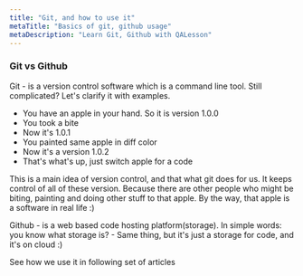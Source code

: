 ```yaml
---
title: "Git, and how to use it"
metaTitle: "Basics of git, github usage"
metaDescription: "Learn Git, Github with QALesson"
---
```


### Git vs Github

Git - is a version control software which is a command line tool. Still complicated? Let's clarify it with examples.
- You have an apple in your hand. So it is version 1.0.0
- You took a bite
- Now it's 1.0.1
- You painted same apple in diff color
- Now it's a version 1.0.2
- That's what's up, just switch apple for a code

This is a main idea of version control, and that what git does for us. It keeps control of all of these version. Because there are other people who might be biting, painting and doing other stuff to that apple. By the way, that apple is a software in real life :)

Github - is a web based code hosting platform(storage). In simple words: you know what storage is? - Same thing, but it's just a storage for code, and it's on cloud :)

See how we use it in following set of articles